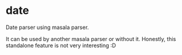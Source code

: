 # date

Date parser using masala parser.

It can be used by another masala parser or without it. Honestly, this standalone feature is not very interesting :D 


